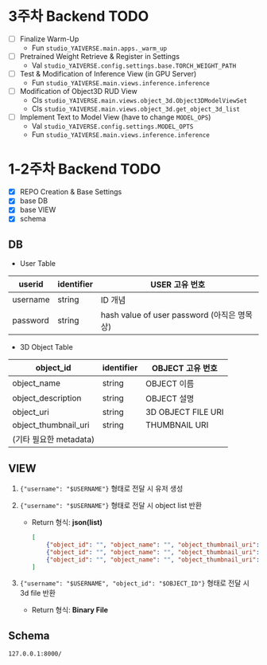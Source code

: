 # 3주차 Backend TODO

- [ ] Finalize Warm-Up
  - Fun `studio_YAIVERSE.main.apps._warm_up`
- [ ] Pretrained Weight Retrieve & Register in Settings
  - Val `studio_YAIVERSE.config.settings.base.TORCH_WEIGHT_PATH`
- [ ] Test & Modification of Inference View (in GPU Server)
  - Fun `studio_YAIVERSE.main.views.inference.inference`
- [ ] Modification of Object3D RUD View
  - Cls `studio_YAIVERSE.main.views.object_3d.Object3DModelViewSet`
  - Cls `studio_YAIVERSE.main.views.object_3d.get_object_3d_list`
- [ ] Implement Text to Model View (have to change `MODEL_OPS`)
  - Val `studio_YAIVERSE.config.settings.MODEL_OPTS`
  - Fun `studio_YAIVERSE.main.views.inference.inference`


# 1-2주차 Backend TODO

- [X] REPO Creation & Base Settings
- [X] base DB
- [X] base VIEW
- [X] schema

## DB

- User Table
    
| userid   | identifier | USER 고유 번호                            |
|----------|------------|---------------------------------------|
| username | string     | ID 개념                                 |
| password | string     | hash value of user password (아직은 명목상) |

- 3D Object Table

| object_id            | identifier | OBJECT 고유 번호       |
|----------------------|------------|--------------------|
| object_name          | string     | OBJECT 이름          |
| object_description   | string     | OBJECT 설명          |
| object_uri           | string     | 3D OBJECT FILE URI |
| object_thumbnail_uri | string     | THUMBNAIL URI      |
| (기타 필요한 metadata)    |            |                    |

## VIEW
1. `{"username": "$USERNAME"}` 형태로 전달 시 유저 생성
2. `{"username": "$USERNAME"}` 형태로 전달 시 object list 반환
    - Return 형식: **json(list)**
            
        ```json
        [
            {"object_id": "", "object_name": "", "object_thumbnail_uri": ""},
            {"object_id": "", "object_name": "", "object_thumbnail_uri": ""},
            {"object_id": "", "object_name": "", "object_thumbnail_uri": ""}
        ]
        ```
            
3. `{"username": "$USERNAME", "object_id": "$OBJECT_ID"}` 형태로 전달 시 3d file 반환
    - Return 형식: **Binary File**

## **Schema**

`127.0.0.1:8000/`
